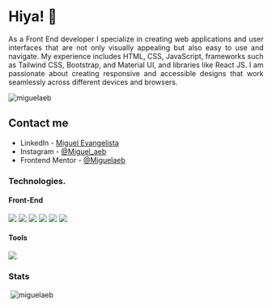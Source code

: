 <h1 align="left">Hiya! 👋</h1>

<p align="justify">As a Front End developer I specialize in creating web applications and user interfaces that are not only visually appealing but also easy to use and navigate. My experience includes HTML, CSS, JavaScript, frameworks such as Tailwind CSS, Bootstrap, and Material UI, and libraries like React JS. I am passionate about creating responsive and accessible designs that work seamlessly across different devices and browsers.</p>

<p align="left"> <img src="https://komarev.com/ghpvc/?username=miguelaeb&label=Profile%20views&color=0e75b6&style=flat" alt="miguelaeb" /> </p>

## Contact me

- LinkedIn - [Miguel Evangelista](www.linkedin.com/in/miguelaer)
- Instagram - [@Miguel_aeb](https://instagram.com/miguel_aeb?igshid=YmMyMTA2M2Y=)
- Frontend Mentor - [@Miguelaeb](https://www.frontendmentor.io/profile/Miguelaeb)

<h3 align="left">Technologies.</h3>
<div>
  <h4>Front-End</h4>
  <img src="https://img.shields.io/badge/HTML5-E34F26.svg?style=for-the-badge&logo=HTML5&logoColor=white"/>
  <img src="https://img.shields.io/badge/CSS-E34F26.svg?style=for-the-badge&logo=CSS&logoColor=white"/>
  <img src="https://img.shields.io/badge/JavaScript-F7DF1E.svg?style=for-the-badge&logo=JavaScript&logoColor=black"/>
  <img src="https://img.shields.io/badge/React-20232A?style=for-the-badge&logo=react&logoColor=61DAFB"/>
  <img src="https://img.shields.io/badge/vite-%23646CFF.svg?style=for-the-badge&logo=vite&logoColor=white"/>
  <img src="https://img.shields.io/badge/Tailwind_CSS-38B2AC?style=for-the-badge&logo=tailwind-css&logoColor=white"/>
</div>

<div>
  <h4>Tools</h4>
  <img src="https://img.shields.io/badge/Figma-F24E1E?style=for-the-badge&logo=figma&logoColor=white"/>
</div>
  
<h3 align="left">Stats</h3> 
<p>&nbsp;<img align="center" src="https://github-readme-stats.vercel.app/api?username=miguelaeb&show_icons=true&locale=en" alt="miguelaeb" /></p>
